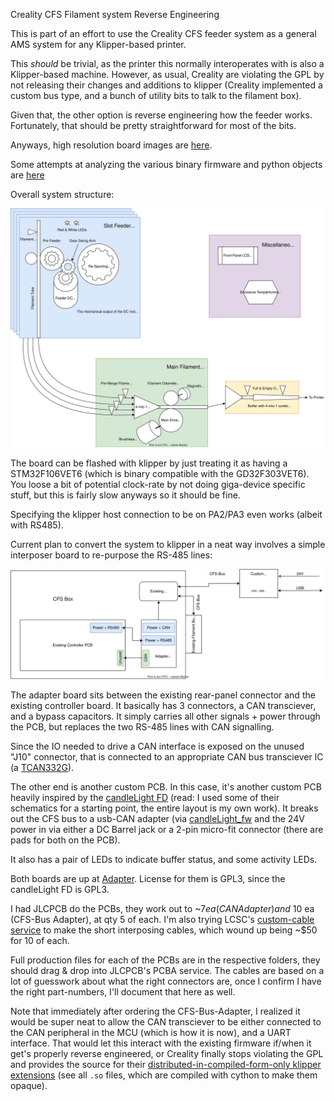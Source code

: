 Creality CFS Filament system Reverse Engineering

This is part of an effort to use the Creality CFS feeder system as a general AMS system for any Klipper-based printer.

This *should* be trivial, as the printer this normally interoperates with is also a Klipper-based machine. However, as usual, Creality are violating the GPL by not releasing their changes and additions to klipper (Creality implemented a custom bus type, and a bunch of utility bits to talk to the filament box).

Given that, the other option is reverse engineering how the feeder works. Fortunately, that should be pretty straightforward for most of the bits.

Anyways, high resolution board images are [here](PCBs.md).

Some attempts at analyzing the various binary firmware and python objects are [here](firmware.md)

Overall system structure:

![screenshot](imj/CFS-Diagram.drawio.svg)

The board can be flashed with klipper by just treating it as having a STM32F106VET6 (which is binary compatible with the GD32F303VET6). You loose a bit of potential clock-rate by not doing giga-device specific stuff, but this is fairly slow anyways so it should be fine. 

Specifying the klipper host connection to be on PA2/PA3 even works (albeit with RS485).

Current plan to convert the system to klipper in a neat way involves a simple interposer board to re-purpose the RS-485 lines:

![screenshot](imj/can_adapter.svg)

The adapter board sits between the existing rear-panel connector and the existing controller board. It basically has 3 connectors, a CAN transciever, and a bypass capacitors. It simply carries all other signals + power through the PCB, but replaces the two RS-485 lines with CAN signalling. 

Since the IO needed to drive a CAN interface is exposed on the unused "J10" connector, that is connected to an appropriate CAN bus transciever IC (a [TCAN332G](https://www.ti.com/lit/ds/symlink/tcan332g.pdf)). 

The other end is another custom PCB. In this case, it's another custom PCB heavily inspired by the [candleLight FD](https://linux-automation.com/en/products/candlelight-fd.html) (read: I used some of their schematics for a starting point, the entire layout is my own work). It breaks out the CFS bus to a usb-CAN adapter (via [candleLight_fw](https://github.com/candle-usb/candleLight_fw) and the 24V power in via either a DC Barrel jack or a 2-pin micro-fit connector (there are pads for both on the PCB).

It also has a pair of LEDs to indicate buffer status, and some activity LEDs. 

Both boards are up at [Adapter](~/Adapter/). License for them is GPL3, since the candleLight FD is GPL3.

I had JLCPCB do the PCBs, they work out to ~$7 ea (CAN Adapter) and ~$10 ea (CFS-Bus Adapter), at qty 5 of each. I'm also trying LCSC's [custom-cable service](https://www.lcsc.com/customcables?utm_source=customcables&utm_medium=navbar) to make the short interposing cables, which wound up being ~$50 for 10 of each.

Full production files for each of the PCBs are in the respective folders, they should drag & drop into JLCPCB's PCBA service. The cables are based on a lot of guesswork about what the right connectors are, once I confirm I have the right part-numbers, I'll document that here as well.

Note that immediately after ordering the CFS-Bus-Adapter, I realized it would be super neat to allow the CAN transciever to be either connected to the CAN peripheral in the MCU (which is how it is now), and a UART interface. That would let this interact with the existing firmware if/when it get's properly reverse engineered, or Creality finally stops violating the GPL and provides the source for their [distributed-in-compiled-form-only klipper extensions](https://github.com/Guilouz/Creality-K2Plus-Extracted-Firmwares/tree/main/Firmware/usr/share/klipper/klippy/extras) (see all `.so` files, which are compiled with cython to make them opaque).